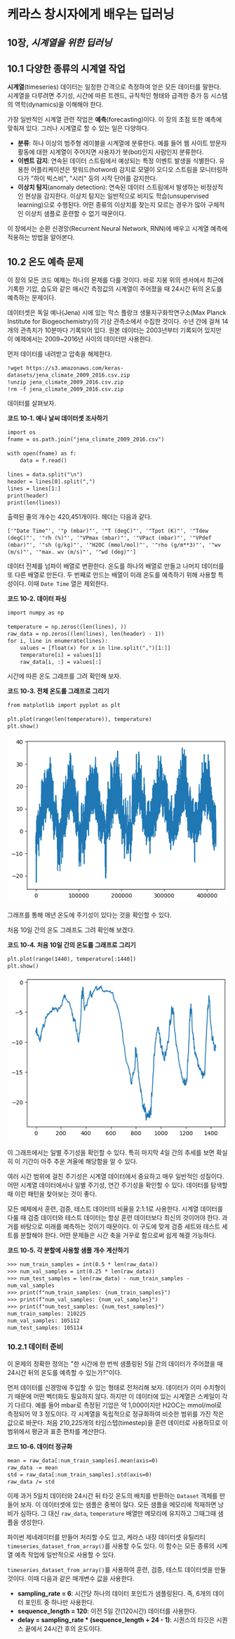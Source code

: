 # 케라스 창시자에게 배우는 딥러닝
## 10장, *시계열을 위한 딥러닝*

## 10.1 다양한 종류의 시계열 작업

**시계열**(timeseries) 데이터는 일정한 간격으로 측정하여 얻은 모든 데이터를 말한다. 시계열을 다루려면 주기성, 시간에 따른 트렌드, 규칙적인 형태와 급격한 증가 등 시스템의 역학(dynamics)을 이해해야 한다.

가장 일반적인 시계열 관련 작업은 **예측**(forecasting)이다. 이 장의 초점 또한 예측에 맞춰져 있다. 그러나 시계열로 할 수 있는 일은 다양하다.

- **분류**: 하나 이상의 범주형 레이블을 시계열에 분류한다. 예를 들어 웹 사이트 방문자 활동에 대한 시계열이 주어지면 사용자가 봇(bot)인지 사람인지 분류한다.
- **이벤트 감지**: 연속된 데이터 스트림에서 예상되는 특정 이벤트 발생을 식별한다. 유용한 어플리케이션은 핫워드(hotword) 감지로 모델이 오디오 스트림을 모니터링하다가 "하이 빅스비", "시리" 등의 시작 단어를 감지한다.
- **이상치 탐지**(anomaly detection): 연속된 데이터 스트림에서 발생하는 비정상적인 현상을 감지한다. 이상치 탐지는 일반적으로 비지도 학습(unsupervised learning)으로 수행된다. 어떤 종류의 이상치를 찾는지 모르는 경우가 많아 구체적인 이상치 샘플로 훈련할 수 없기 때문이다.

이 장에서는 순환 신경망(Recurrent Neural Network, RNN)에 배우고 시계열 예측에 적용하는 방법을 알아본다.



## 10.2 온도 예측 문제

이 장의 모든 코드 예제는 하나의 문제를 다룰 것이다. 바로 지붕 위의 센서에서 최근에 기록한 기압, 습도와 같은 매시간 측정값의 시계열이 주어졌을 때 24시간 뒤의 온도를 예측하는 문제이다.

데이터셋은 독일 예나(Jena) 시에 있는 막스 플랑크 생물지구화학연구소(Max Planck Institute for Biogeochemistry)의 기상 관측소에서 수집한 것이다. 수년 간에 걸쳐 14개의 관측치가 10분마다 기록되어 있다. 원본 데이터는 2003년부터 기록되어 있지만 이 예제에서는 2009~2016년 사이의 데이터만 사용한다.

먼저 데이터를 내려받고 압축을 해제한다.

```
!wget https://s3.amazonaws.com/keras-datasets/jena_climate_2009_2016.csv.zip
!unzip jena_climate_2009_2016.csv.zip
!rm -f jena_climate_2009_2016.csv.zip
```

데이터를 살펴보자.

**코드 10-1. 예나 날씨 데이터셋 조사하기**
```
import os
fname = os.path.join("jena_climate_2009_2016.csv")

with open(fname) as f:
    data = f.read()

lines = data.split("\n")
header = lines[0].split(",")
lines = lines[1:]
print(header)
print(len(lines))
```

출력된 줄의 개수는 420,451개이다. 헤더는 다음과 같다.

```
['"Date Time"', '"p (mbar)"', '"T (degC)"', '"Tpot (K)"', '"Tdew (degC)"', '"rh (%)"', '"VPmax (mbar)"', '"VPact (mbar)"', '"VPdef (mbar)"', '"sh (g/kg)"', '"H2OC (mmol/mol)"', '"rho (g/m**3)"', '"wv (m/s)"', '"max. wv (m/s)"', '"wd (deg)"']
```

데이터 전체를 넘파이 배열로 변환한다. 온도를 하나의 배열로 만들고 나머지 데이터를 또 다른 배열로 만든다. 두 번째로 만드는 배열이 미래 온도를 예측하기 위해 사용할 특성이다. 이때 `Date Time` 열은 제외한다.

**코드 10-2. 데이터 파싱**
```
import numpy as np

temperature = np.zeros((len(lines), ))
raw_data = np.zeros((len(lines), len(header) - 1))
for i, line in enumerate(lines):
    values = [float(x) for x in line.split(",")[1:]]
    temperature[i] = values[1]
    raw_data[i, :] = values[:]
```

시간에 따른 온도 그래프를 그려 확인해 보자.

**코드 10-3. 전체 온도를 그래프로 그리기**
```
from matplotlib import pyplot as plt

plt.plot(range(len(temperature)), temperature)
plt.show()
```

![데이터셋의 전체 기간의 온도](image-83.png)

그래프를 통해 매년 온도에 주기성이 있다는 것을 확인할 수 있다.

처음 10일 간의 온도 그래프도 그려 확인해 보겠다.

**코드 10-4. 처음 10일 간의 온도를 그래프로 그리기**
```
plt.plot(range(1440), temperature[:1440])
plt.show()
```

![데이터셋의 처음 10일 간 온도](image-84.png)

이 그래프에서는 일별 주기성을 확인할 수 있다. 특히 마지막 4일 간의 추세를 보면 확실히 이 기간이 아주 추운 겨울에 해당함을 알 수 있다.

여러 시간 범위에 걸친 주기성은 시계열 데이터에서 중요하고 매우 일반적인 성질이다. 어떤 시계열 데이터에서나 일별 주기성, 연간 주기성을 확인할 수 있다. 데이터를 탐색할 때 이런 패턴을 찾아보는 것이 좋다.

모든 예제에서 훈련, 검증, 테스트 데이터의 비율을 2:1:1로 사용한다. 시계열 데이터를 다룰 때 검증 데이터와 테스트 데이터는 항상 훈련 데이터보다 최신의 것이어야 한다. 과거를 바탕으로 미래를 예측하는 것이기 때문이다. 이 구도에 맞게 검증 세트와 테스트 세트를 분할해야 한다. 어떤 문제들은 시간 축을 거꾸로 함으로써 쉽게 해결 가능하다.

**코드 10-5. 각 분할에 사용할 샘플 개수 계산하기**
```
>>> num_train_samples = int(0.5 * len(raw_data))
>>> num_val_samples = int(0.25 * len(raw_data))
>>> num_test_samples = len(raw_data) - num_train_samples - num_val_samples
>>> print(f"num_train_samples: {num_train_samples}")
>>> print(f"num_val_samples: {num_val_samples}")
>>> print(f"num_test_samples: {num_test_samples}")
num_train_samples: 210225
num_val_samples: 105112
num_test_samples: 105114
```

### 10.2.1 데이터 준비

이 문제의 정확한 정의는 "한 시간에 한 번씩 샘플링된 5일 간의 데이터가 주어졌을 때 24시간 뒤의 온도를 예측할 수 있는가?"이다.

먼저 데이터를 신경망에 주입할 수 있는 형태로 전처리해 보자. 데이터가 이미 수치형이기 때문에 어떤 벡터화도 필요하지 않다. 하지만 이 데이터에 있는 시계열은 스케일이 각기 다르다. 예를 들어 mbar로 측정된 기압은 약 1,000이지만 H2OC는 mmol/mol로 측정되어 약 3 정도이다. 각 시계열을 독립적으로 정규화하여 비슷한 범위를 가진 작은 값으로 바꾼다. 처음 210,225개의 타임스텝(timestep)을 훈련 데이터로 사용하므로 이 범위에서 평균과 표준 편차를 계산한다.

**코드 10-6. 데이터 정규화**
```
mean = raw_data[:num_train_samples].mean(axis=0)
raw_data -= mean
std = raw_data[:num_train_samples].std(axis=0)
raw_data /= std
```

이제 과거 5일치 데이터와 24시간 뒤 타깃 온도의 배치를 반환하는 `Dataset` 객체를 만들어 보자. 이 데이터셋에 있는 샘플은 중복이 많다. 모든 샘플을 메모리에 적재하면 낭비가 심하다. 그 대신 `raw_data`, `temperature` 배열만 메모리에 유지하고 그때그때 샘플을 생성한다.

파이썬 제네레이터를 만들어 처리할 수도 있고, 케라스 내장 데이터셋 유틸리티 `timeseries_dataset_from_array()`를 사용할 수도 있다. 이 함수는 모든 종류의 시계열 예측 작업에 일반적으로 사용할 수 있다.

`timeseries_dataset_from_array()`를 사용하여 훈련, 검증, 테스트 데이터셋을 만들 것이다. 이때 다음과 같은 매개변수 값을 사용한다.

- **sampling_rate = 6**: 시간당 하나의 데이터 포인트가 샘플링된다. 즉, 6개의 데이터 포인트 중 하나만 사용한다.
- **sequence_length = 120**: 이전 5일 간(120시간) 데이터를 사용한다.
- **delay = sampling_rate * (sequence_length + 24 - 1)**: 시퀀스의 타깃은 시퀀스 끝에서 24시간 후의 온도이다.